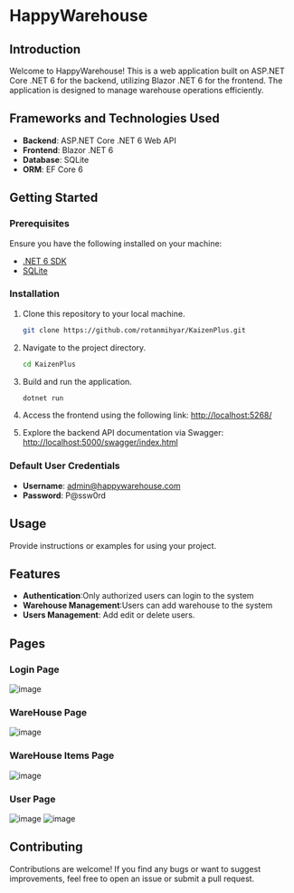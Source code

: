 # HappyWarehouse


## Introduction

Welcome to HappyWarehouse! This is a web application built on ASP.NET Core .NET 6 for the backend, utilizing Blazor .NET 6 for the frontend. The application is designed to manage warehouse operations efficiently.

## Frameworks and Technologies Used

- **Backend**: ASP.NET Core .NET 6 Web API
- **Frontend**: Blazor .NET 6
- **Database**: SQLite
- **ORM**: EF Core 6

## Getting Started

### Prerequisites

Ensure you have the following installed on your machine:

- [.NET 6 SDK](https://dotnet.microsoft.com/download/dotnet/6.0)
- [SQLite](https://www.sqlite.org/download.html)

### Installation

1. Clone this repository to your local machine.
    ```bash
    git clone https://github.com/rotanmihyar/KaizenPlus.git
    ```
2. Navigate to the project directory.
    ```bash
    cd KaizenPlus
    ```
3. Build and run the application.
    ```bash
    dotnet run
    ```
4. Access the frontend using the following link:
    [http://localhost:5268/](http://localhost:5268/)

5. Explore the backend API documentation via Swagger:
    [http://localhost:5000/swagger/index.html](http://localhost:5000/swagger/index.html)

### Default User Credentials

- **Username**: admin@happywarehouse.com
- **Password**: P@ssw0rd

## Usage

Provide instructions or examples for using your project.

## Features

- **Authentication**:Only authorized users can login to the system
- **Warehouse Management**:Users can add warehouse to the system
- **Users Management**: Add edit or delete users.
 ## Pages
### Login Page
![image](https://github.com/rotanmihyar/KaizenPlus/assets/6196183/e0759c85-db03-42cf-a54b-7444c367b461)

### WareHouse Page
![image](https://github.com/rotanmihyar/KaizenPlus/assets/6196183/162e3fac-82d0-4bce-b733-21c2332782d7)

### WareHouse Items Page
![image](https://github.com/rotanmihyar/KaizenPlus/assets/6196183/38554a8f-5197-419b-b27c-6512cc81ce45)

### User Page
![image](https://github.com/rotanmihyar/KaizenPlus/assets/6196183/fc111f22-eb0b-4d10-9e65-0f8019472fb3)
![image](https://github.com/rotanmihyar/KaizenPlus/assets/6196183/fc111f22-eb0b-4d10-9e65-0f8019472fb3)




## Contributing

Contributions are welcome! If you find any bugs or want to suggest improvements, feel free to open an issue or submit a pull request.


